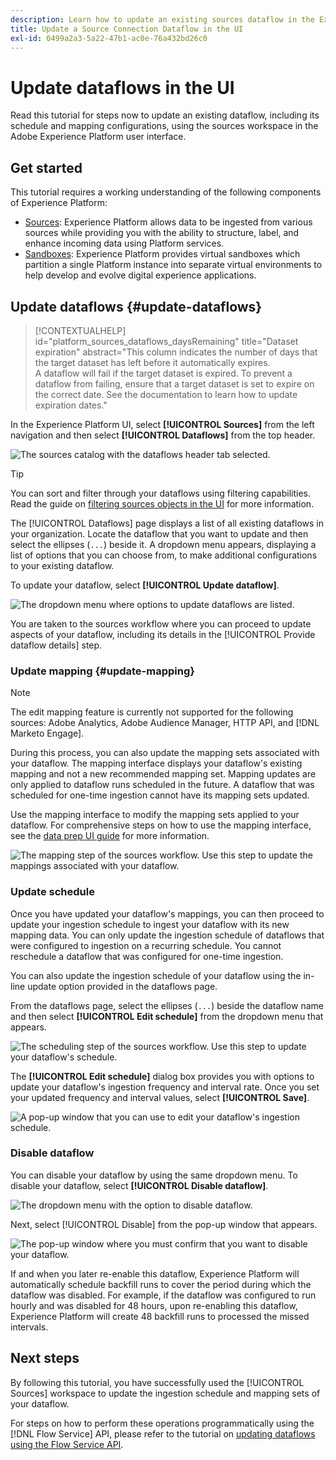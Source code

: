 ```yaml
---
description: Learn how to update an existing sources dataflow in the Experience Platform UI.
title: Update a Source Connection Dataflow in the UI
exl-id: 0499a2a3-5a22-47b1-ac0e-76a432bd26c0
---
```

# Update dataflows in the UI

Read this tutorial for steps now to update an existing dataflow, including its schedule and mapping configurations, using the sources workspace in the Adobe Experience Platform user interface.

## Get started

This tutorial requires a working understanding of the following components of Experience Platform:

* [Sources](../../home.md): Experience Platform allows data to be ingested from various sources while providing you with the ability to structure, label, and enhance incoming data using Platform services.
* [Sandboxes](../../../sandboxes/home.md): Experience Platform provides virtual sandboxes which partition a single Platform instance into separate virtual environments to help develop and evolve digital experience applications.

## Update dataflows {#update-dataflows}

>[!CONTEXTUALHELP]
>id="platform_sources_dataflows_daysRemaining"
>title="Dataset expiration"
>abstract="This column indicates the number of days that the target dataset has left before it automatically expires.<br>A dataflow will fail if the target dataset is expired. To prevent a dataflow from failing, ensure that a target dataset is set to expire on the correct date. See the documentation to learn how to update expiration dates."

In the Experience Platform UI, select **[!UICONTROL Sources]** from the left navigation and then select **[!UICONTROL Dataflows]** from the top header.

![The sources catalog with the dataflows header tab selected.](../../images/tutorials/update-dataflows/catalog.png)

>[!TIP]
>
>You can sort and filter through your dataflows using filtering capabilities. Read the guide on [filtering sources objects in the UI](./filter.md) for more information.

The [!UICONTROL Dataflows] page displays a list of all existing dataflows in your organization. Locate the dataflow that you want to update and then select the ellipses (`...`) beside it. A dropdown menu appears, displaying a list of options that you can choose from, to make additional configurations to your existing dataflow.

To update your dataflow, select **[!UICONTROL Update dataflow]**.

![The dropdown menu where options to update dataflows are listed.](../../images/tutorials/update-dataflows/dropdown_update.png)

You are taken to the sources workflow where you can proceed to update aspects of your dataflow, including its details in the [!UICONTROL Provide dataflow details] step.

### Update mapping {#update-mapping}

>[!NOTE]
>
>The edit mapping feature is currently not supported for the following sources: Adobe Analytics, Adobe Audience Manager, HTTP API, and [!DNL Marketo Engage].

During this process, you can also update the mapping sets associated with your dataflow.  The mapping interface displays your dataflow's existing mapping and not a new recommended mapping set. Mapping updates are only applied to dataflow runs scheduled in the future. A dataflow that was scheduled for one-time ingestion cannot have its mapping sets updated.

Use the mapping interface to modify the mapping sets applied to your dataflow. For comprehensive steps on how to use the mapping interface, see the [data prep UI guide](../../../data-prep/ui/mapping.md) for more information.

![The mapping step of the sources workflow. Use this step to update the mappings associated with your dataflow.](../../images/tutorials/update-dataflows/mapping.png)

### Update schedule

Once you have updated your dataflow's mappings, you can then proceed to update your ingestion schedule to ingest your dataflow with its new mapping data. You can only update the ingestion schedule of dataflows that were configured to ingestion on a recurring schedule. You cannot reschedule a dataflow that was configured for one-time ingestion.

You can also update the ingestion schedule of your dataflow using the in-line update option provided in the dataflows page.

From the dataflows page, select the ellipses (`...`) beside the dataflow name and then select **[!UICONTROL Edit schedule]** from the dropdown menu that appears.

![The scheduling step of the sources workflow. Use this step to update your dataflow's schedule.](../../images/tutorials/update-dataflows/dropdown_edit.png)

The **[!UICONTROL Edit schedule]** dialog box provides you with options to update your dataflow's ingestion frequency and interval rate. Once you set your updated frequency and interval values, select **[!UICONTROL Save]**.

![A pop-up window that you can use to edit your dataflow's ingestion schedule.](../../images/tutorials/update-dataflows/edit_schedule.png)

### Disable dataflow

You can disable your dataflow by using the same dropdown menu. To disable your dataflow, select **[!UICONTROL Disable dataflow]**. 

![The dropdown menu with the option to disable dataflow.](../../images/tutorials/update-dataflows/dropdown_disable.png)

Next, select [!UICONTROL Disable] from the pop-up window that appears.

![The pop-up window where you must confirm that you want to disable your dataflow.](../../images/tutorials/update-dataflows/disable_dataflow.png)

If and when you later re-enable this dataflow, Experience Platform will automatically schedule backfill runs to cover the period during which the dataflow was disabled. For example, if the dataflow was configured to run hourly and was disabled for 48 hours, upon re-enabling this dataflow, Experience Platform will create 48 backfill runs to processed the missed intervals.

## Next steps

By following this tutorial, you have successfully used the [!UICONTROL Sources] workspace to update the ingestion schedule and mapping sets of your dataflow.

For steps on how to perform these operations programmatically using the [!DNL Flow Service] API, please refer to the tutorial on [updating dataflows using the Flow Service API](../../tutorials/api/update-dataflows.md).
